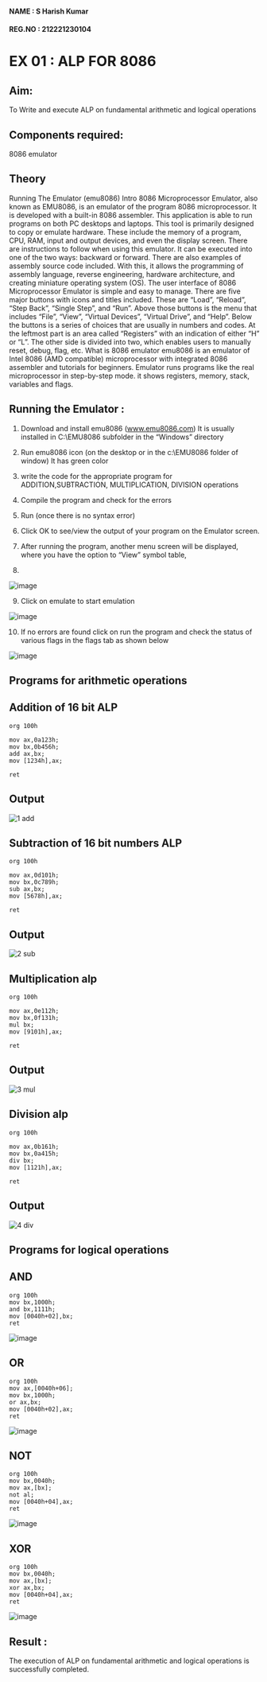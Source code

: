 #### NAME : S Harish Kumar
#### REG.NO : 212221230104
# EX 01 : ALP FOR 8086

## Aim: 
   To Write and execute ALP on fundamental arithmetic and logical operations
## Components required: 
8086  emulator 
## Theory 
Running The Emulator (emu8086) Intro 8086 Microprocessor Emulator, also known as EMU8086, is an emulator of the program 8086 microprocessor. It is developed with a built-in 8086 assembler. This application is able to run programs on both PC desktops and laptops. This tool is primarily designed to copy or emulate hardware. These include the memory of a program, CPU, RAM, input and output devices, and even the display screen. There are instructions to follow when using this emulator. It can be executed into one of the two ways: backward or forward. There are also examples of assembly source code included. With this, it allows the programming of assembly language, reverse engineering, hardware architecture, and creating miniature operating system (OS). The user interface of 8086 Microprocessor Emulator is simple and easy to manage. There are five major buttons with icons and titles included. These are “Load”, “Reload”, “Step Back”, “Single Step”, and “Run”. Above those buttons is the menu that includes “File”, “View”, “Virtual Devices”, “Virtual Drive”, and “Help”. Below the buttons is a series of choices that are usually in numbers and codes. At the leftmost part is an area called “Registers” with an indication of either “H” or “L”. The other side is divided into two, which enables users to manually reset, debug, flag, etc. What is 8086 emulator emu8086 is an emulator of Intel 8086 (AMD compatible) microprocessor with integrated 8086 assembler and tutorials for beginners. Emulator runs programs like the real microprocessor in step-by-step mode. it shows registers, memory, stack, variables and flags.


 ## Running the Emulator :
1.	Download and install emu8086 (www.emu8086.com) It is usually installed in C:\EMU8086 subfolder in the “Windows” directory
2.	Run  emu8086 icon (on the desktop or in the c:\EMU8086 folder of window) It has green color 
 
 
3.	write the code for the appropriate program for ADDITION,SUBTRACTION, MULTIPLICATION,  DIVISION operations 

4.	Compile the program and check for the errors 
5.	Run (once there is no syntax error) 

6.	Click OK to see/view the output of your program on the Emulator screen. 


7.	After running the program, another menu screen will be displayed, where you have the option to “View” symbol table,
8.


![image](https://user-images.githubusercontent.com/36288975/189273263-d65baae9-4b8f-4723-afb3-c0ffa4052b04.png)











9.	Click on emulate to start emulation 








![image](https://user-images.githubusercontent.com/36288975/189273273-9bb36ec1-e2e8-4892-8d35-37707332bfdc.png)








10.	If no errors are found click on run the program and check the status of various flags in the flags tab as shown below 






![image](https://user-images.githubusercontent.com/36288975/189273277-113a2a33-4a40-4ff8-95a5-ecd3a1f504fe.png)







## Programs for arithmetic  operations

## Addition  of 16 bit ALP 
```
org 100h

mov ax,0a123h;
mov bx,0b456h;
add ax,bx;
mov [1234h],ax;

ret
```

## Output  
![1 add](https://github.com/Divya110205/EXPERIMENT--01-ALP-FOR-8086/assets/119404855/6031cce0-d96e-4395-8608-8d3e57043bfc)


## Subtraction   of 16 bit numbers  ALP 
```
org 100h

mov ax,0d101h;
mov bx,0c789h;
sub ax,bx;
mov [5678h],ax;

ret
```
## Output  
![2 sub](https://github.com/Divya110205/EXPERIMENT--01-ALP-FOR-8086/assets/119404855/192d47f9-85b1-4d51-8dd2-eb6cb9a65410)


## Multiplication alp 
```
org 100h

mov ax,0e112h;
mov bx,0f131h;
mul bx;
mov [9101h],ax;

ret  
```
 ## Output  
![3 mul](https://github.com/Divya110205/EXPERIMENT--01-ALP-FOR-8086/assets/119404855/1376cf45-8256-4a56-b240-f494ce5c967b)




## Division alp 
```
org 100h

mov ax,0b161h;
mov bx,0a415h;
div bx;
mov [1121h],ax;

ret

```

## Output  
![4 div](https://github.com/Divya110205/EXPERIMENT--01-ALP-FOR-8086/assets/119404855/b94ce165-9d58-48c4-9891-879ccb2430f1)

## Programs for logical  operations

## AND
```
org 100h
mov bx,1000h;
and bx,1111h;
mov [0040h+02],bx;
ret
```
![image](https://github.com/Divya110205/EXPERIMENT--01-ALP-FOR-8086/assets/119404855/36e7da71-bc9b-4f6c-a8e7-8e7649a2c3f3)

## OR
```
org 100h
mov ax,[0040h+06];
mov bx,1000h;
or ax,bx;
mov [0040h+02],ax;
ret
```
![image](https://github.com/Divya110205/EXPERIMENT--01-ALP-FOR-8086/assets/119404855/99e9f673-0e07-4ec4-bbc7-a2e05721dd31)
## NOT
```
org 100h
mov bx,0040h;
mov ax,[bx]; 
not al;
mov [0040h+04],ax;
ret
```
![image](https://github.com/Divya110205/EXPERIMENT--01-ALP-FOR-8086/assets/119404855/14cd7db9-bd58-486b-b7d4-0d38a91a32d6)
## XOR
```
org 100h
mov bx,0040h;
mov ax,[bx]; 
xor ax,bx;
mov [0040h+04],ax;
ret
```
![image](https://github.com/Divya110205/EXPERIMENT--01-ALP-FOR-8086/assets/119404855/8e124a37-ef18-47f4-90fb-16cec9d02949)

## Result :
The execution of ALP on fundamental arithmetic and logical operations is successfully completed.
 








